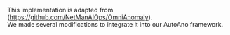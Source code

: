 This implementation is adapted from (https://github.com/NetManAIOps/OmniAnomaly).  
We made several modifications to integrate it into our AutoAno framework.